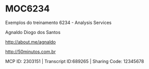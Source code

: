 MOC6234
=======

Exemplos do treinamento 6234 - Analysis Services

Agnaldo Diogo dos Santos

http://about.me/agnaldo

http://50minutos.com.br

MCP ID: 2303151 | Transcript ID:689265 | Sharing Code: 12345678


